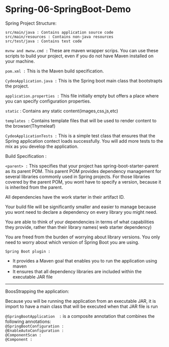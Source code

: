 # Spring-06-SpringBoot-Demo

Spring Project Structure:

`src/main/java : Contains application source code`  
`src/main/resources : Contains non-java resources`  
`src/test/java : Contains test code`

`mvnw and mwnw.cmd :` These are maven wrapper scrips. You can use these scripts to build your project, even if you do
not have Maven installed on your machine.

`pom.xml :` This is the Maven build specification.

`CydeoApplication.java :` This is the Spring boot main class that bootstrapts the project.

`application.properties :` This file initially empty but offers a place where you can specify configuration properties.

`static` : Contains any static content(images,css,js,etc)

`templates :` Contains template files that will be used to render content to the browser(Thymeleaf)

`CydeoApplicationTests :`  This is a simple test class that ensures that the Spring application contect loads
successfully. You will add more tests to the mix as you develop the application.

Build Specification :

`<parent> :` This specifies that your project has spring-boot-starter-parent as its parent POM. This parent POM provides
dependency management for several libraries commonly used in Spring projects. For those libraries covered by the parent
POM, you wont have to specify a version, because it is inherited from the parent.

All dependencies have the work starter in their artifact ID.

Your build file will be significantly smaller and easier to manage because you wont need to declare a dependency on
every library you might need.

You are able to think of your dependencies in terms of what capabilities they provide, rather than their library names(
web starter dependency)

You are freed from the burden of worrying about library versions. You only need to worry about which version of Spring
Boot you are using.

`Spring Boot plugin :`

- It provides a Maven goal that enables you to run the application using maven
- It ensures that all dependency libraries are included within the executable JAR file ﻿

------
BoosStrapping the application:

Because you will be running the application from an executable JAR, it is import to have a main class that will be
executed when that JAR file is run

`@SpringBootApplication  :` is a composite annotation that combines the following annotations:  
`@SpringBootConfiguration :`   
`@EnableAutoConfiguration :`  
`@ComponentScan : `  
`@Component :`  